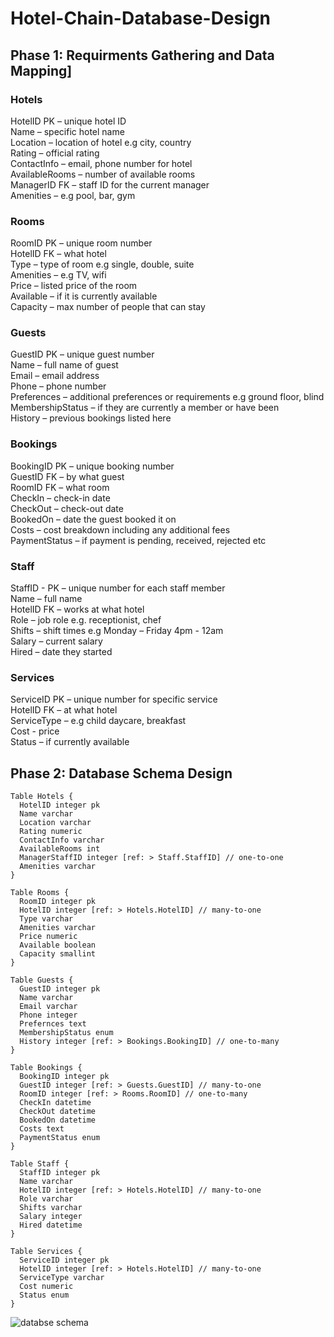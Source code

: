# Hotel-Chain-Database-Design

## Phase 1: Requirments Gathering and Data Mapping]

### Hotels
HotelID PK – unique hotel ID \
Name – specific hotel name \
Location – location of hotel e.g city, country \
Rating – official rating \
ContactInfo – email, phone number for hotel \
AvailableRooms – number of available rooms \
ManagerID FK – staff ID for the current manager \
Amenities – e.g pool, bar, gym

### Rooms
RoomID PK – unique room number \
HotelID FK – what hotel  \
Type – type of room e.g single, double, suite \
Amenities – e.g TV, wifi \
Price – listed price of the room \
Available – if it is currently available \
Capacity – max number of people that can stay 

### Guests
GuestID PK – unique guest number \
Name – full name of guest \
Email – email address \
Phone – phone number \
Preferences – additional preferences or requirements e.g ground floor, blind \
MembershipStatus – if they are currently a member or have been \
History – previous bookings listed here

### Bookings
BookingID PK – unique booking number \
GuestID FK – by what guest \
RoomID FK – what room \
CheckIn – check-in date \
CheckOut – check-out date \
BookedOn – date the guest booked it on \
Costs – cost breakdown including any additional fees \
PaymentStatus – if payment is pending, received, rejected etc

### Staff
StaffID - PK – unique number for each staff member \
Name – full name \
HotelID FK – works at what hotel \
Role – job role e.g. receptionist, chef \
Shifts – shift times e.g Monday – Friday 4pm - 12am \
Salary – current salary \
Hired – date they started

### Services
ServiceID PK – unique number for specific service \
HotelID FK – at what hotel \
ServiceType – e.g child daycare, breakfast \
Cost - price \
Status – if currently available

## Phase 2: Database Schema Design
```
Table Hotels {
  HotelID integer pk
  Name varchar 
  Location varchar
  Rating numeric
  ContactInfo varchar
  AvailableRooms int
  ManagerStaffID integer [ref: > Staff.StaffID] // one-to-one
  Amenities varchar
}

Table Rooms {
  RoomID integer pk
  HotelID integer [ref: > Hotels.HotelID] // many-to-one
  Type varchar
  Amenities varchar
  Price numeric
  Available boolean
  Capacity smallint
}

Table Guests {
  GuestID integer pk
  Name varchar
  Email varchar
  Phone integer
  Prefernces text
  MembershipStatus enum
  History integer [ref: > Bookings.BookingID] // one-to-many
}

Table Bookings {
  BookingID integer pk
  GuestID integer [ref: > Guests.GuestID] // many-to-one
  RoomID integer [ref: > Rooms.RoomID] // one-to-many
  CheckIn datetime 
  CheckOut datetime
  BookedOn datetime
  Costs text
  PaymentStatus enum
}

Table Staff {
  StaffID integer pk
  Name varchar
  HotelID integer [ref: > Hotels.HotelID] // many-to-one
  Role varchar
  Shifts varchar
  Salary integer
  Hired datetime
}

Table Services {
  ServiceID integer pk
  HotelID integer [ref: > Hotels.HotelID] // many-to-one
  ServiceType varchar
  Cost numeric
  Status enum
}
```

![databse schema](images/database%schema%image.png)
